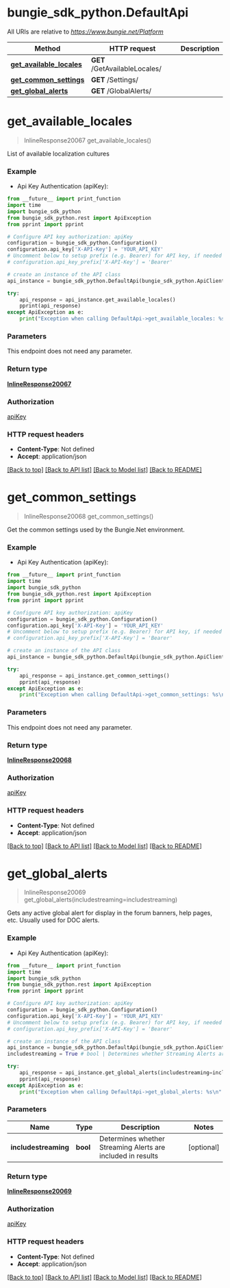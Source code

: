 # bungie_sdk_python.DefaultApi

All URIs are relative to *https://www.bungie.net/Platform*

Method | HTTP request | Description
------------- | ------------- | -------------
[**get_available_locales**](DefaultApi.md#get_available_locales) | **GET** /GetAvailableLocales/ | 
[**get_common_settings**](DefaultApi.md#get_common_settings) | **GET** /Settings/ | 
[**get_global_alerts**](DefaultApi.md#get_global_alerts) | **GET** /GlobalAlerts/ | 


# **get_available_locales**
> InlineResponse20067 get_available_locales()



List of available localization cultures

### Example

* Api Key Authentication (apiKey): 
```python
from __future__ import print_function
import time
import bungie_sdk_python
from bungie_sdk_python.rest import ApiException
from pprint import pprint

# Configure API key authorization: apiKey
configuration = bungie_sdk_python.Configuration()
configuration.api_key['X-API-Key'] = 'YOUR_API_KEY'
# Uncomment below to setup prefix (e.g. Bearer) for API key, if needed
# configuration.api_key_prefix['X-API-Key'] = 'Bearer'

# create an instance of the API class
api_instance = bungie_sdk_python.DefaultApi(bungie_sdk_python.ApiClient(configuration))

try:
    api_response = api_instance.get_available_locales()
    pprint(api_response)
except ApiException as e:
    print("Exception when calling DefaultApi->get_available_locales: %s\n" % e)
```

### Parameters
This endpoint does not need any parameter.

### Return type

[**InlineResponse20067**](InlineResponse20067.md)

### Authorization

[apiKey](../README.md#apiKey)

### HTTP request headers

 - **Content-Type**: Not defined
 - **Accept**: application/json

[[Back to top]](#) [[Back to API list]](../README.md#documentation-for-api-endpoints) [[Back to Model list]](../README.md#documentation-for-models) [[Back to README]](../README.md)

# **get_common_settings**
> InlineResponse20068 get_common_settings()



Get the common settings used by the Bungie.Net environment.

### Example

* Api Key Authentication (apiKey): 
```python
from __future__ import print_function
import time
import bungie_sdk_python
from bungie_sdk_python.rest import ApiException
from pprint import pprint

# Configure API key authorization: apiKey
configuration = bungie_sdk_python.Configuration()
configuration.api_key['X-API-Key'] = 'YOUR_API_KEY'
# Uncomment below to setup prefix (e.g. Bearer) for API key, if needed
# configuration.api_key_prefix['X-API-Key'] = 'Bearer'

# create an instance of the API class
api_instance = bungie_sdk_python.DefaultApi(bungie_sdk_python.ApiClient(configuration))

try:
    api_response = api_instance.get_common_settings()
    pprint(api_response)
except ApiException as e:
    print("Exception when calling DefaultApi->get_common_settings: %s\n" % e)
```

### Parameters
This endpoint does not need any parameter.

### Return type

[**InlineResponse20068**](InlineResponse20068.md)

### Authorization

[apiKey](../README.md#apiKey)

### HTTP request headers

 - **Content-Type**: Not defined
 - **Accept**: application/json

[[Back to top]](#) [[Back to API list]](../README.md#documentation-for-api-endpoints) [[Back to Model list]](../README.md#documentation-for-models) [[Back to README]](../README.md)

# **get_global_alerts**
> InlineResponse20069 get_global_alerts(includestreaming=includestreaming)



Gets any active global alert for display in the forum banners, help pages, etc. Usually used for DOC alerts.

### Example

* Api Key Authentication (apiKey): 
```python
from __future__ import print_function
import time
import bungie_sdk_python
from bungie_sdk_python.rest import ApiException
from pprint import pprint

# Configure API key authorization: apiKey
configuration = bungie_sdk_python.Configuration()
configuration.api_key['X-API-Key'] = 'YOUR_API_KEY'
# Uncomment below to setup prefix (e.g. Bearer) for API key, if needed
# configuration.api_key_prefix['X-API-Key'] = 'Bearer'

# create an instance of the API class
api_instance = bungie_sdk_python.DefaultApi(bungie_sdk_python.ApiClient(configuration))
includestreaming = True # bool | Determines whether Streaming Alerts are included in results (optional)

try:
    api_response = api_instance.get_global_alerts(includestreaming=includestreaming)
    pprint(api_response)
except ApiException as e:
    print("Exception when calling DefaultApi->get_global_alerts: %s\n" % e)
```

### Parameters

Name | Type | Description  | Notes
------------- | ------------- | ------------- | -------------
 **includestreaming** | **bool**| Determines whether Streaming Alerts are included in results | [optional] 

### Return type

[**InlineResponse20069**](InlineResponse20069.md)

### Authorization

[apiKey](../README.md#apiKey)

### HTTP request headers

 - **Content-Type**: Not defined
 - **Accept**: application/json

[[Back to top]](#) [[Back to API list]](../README.md#documentation-for-api-endpoints) [[Back to Model list]](../README.md#documentation-for-models) [[Back to README]](../README.md)

